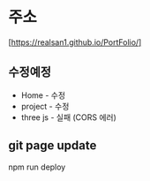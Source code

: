 # 주소
[https://realsan1.github.io/PortFolio/]

## 수정예정
- Home - 수정
- project - 수정
- three js - 실패 (CORS 에러)

## git page update
npm run deploy
